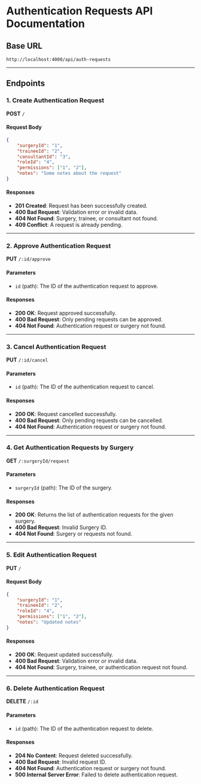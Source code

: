 # Authentication Requests API Documentation

## Base URL

```
http://localhost:4000/api/auth-requests
```

---

## Endpoints

### 1. Create Authentication Request

**POST** `/`

#### Request Body

```json
{
	"surgeryId": "1",
	"traineeId": "2",
	"consultantId": "3",
	"roleId": "4",
	"permissions": ["1", "2"],
	"notes": "Some notes about the request"
}
```

#### Responses

- **201 Created**: Request has been successfully created.
- **400 Bad Request**: Validation error or invalid data.
- **404 Not Found**: Surgery, trainee, or consultant not found.
- **409 Conflict**: A request is already pending.

---

### 2. Approve Authentication Request

**PUT** `/:id/approve`

#### Parameters

- `id` (path): The ID of the authentication request to approve.

#### Responses

- **200 OK**: Request approved successfully.
- **400 Bad Request**: Only pending requests can be approved.
- **404 Not Found**: Authentication request or surgery not found.

---

### 3. Cancel Authentication Request

**PUT** `/:id/cancel`

#### Parameters

- `id` (path): The ID of the authentication request to cancel.

#### Responses

- **200 OK**: Request cancelled successfully.
- **400 Bad Request**: Only pending requests can be cancelled.
- **404 Not Found**: Authentication request or surgery not found.

---

### 4. Get Authentication Requests by Surgery

**GET** `/:surgeryId/request`

#### Parameters

- `surgeryId` (path): The ID of the surgery.

#### Responses

- **200 OK**: Returns the list of authentication requests for the given surgery.
- **400 Bad Request**: Invalid Surgery ID.
- **404 Not Found**: Surgery or requests not found.

---

### 5. Edit Authentication Request

**PUT** `/`

#### Request Body

```json
{
	"surgeryId": "1",
	"traineeId": "2",
	"roleId": "4",
	"permissions": ["1", "2"],
	"notes": "Updated notes"
}
```

#### Responses

- **200 OK**: Request updated successfully.
- **400 Bad Request**: Validation error or invalid data.
- **404 Not Found**: Surgery, trainee, or authentication request not found.

---

### 6. Delete Authentication Request

**DELETE** `/:id`

#### Parameters

- `id` (path): The ID of the authentication request to delete.

#### Responses

- **204 No Content**: Request deleted successfully.
- **400 Bad Request**: Invalid request ID.
- **404 Not Found**: Authentication request or surgery not found.
- **500 Internal Server Error**: Failed to delete authentication request.
